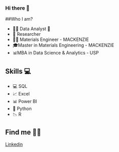### Hi there 👋

##Who I am?

 * 👩‍💻 Data Analyst 🥰
 * 🔬 Researcher
 * 👩‍🎓 Materials Engineer - MACKENZIE
 * 🎓Master in Materials Engineering - MACKENZIE
 * 📊MBA in Data Science & Analytics - USP
 
## Skills 💻

* 💻 SQL
* 📈 Excel
* 📊 Power BI
* 🐍 Python
* 📉 R

## Find me 💁‍♀️

[Linkedin]( https://www.linkedin.com/in/michellecorrêa/)

